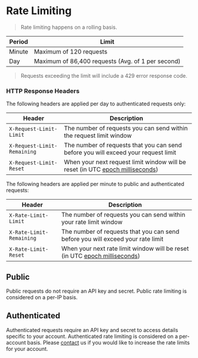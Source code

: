 # Rate Limiting

> Rate limiting happens on a rolling basis.

Period | Limit
---|---
Minute | Maximum of 120 requests 
Day | Maximum of 86,400 requests (Avg. of 1 per second)

> Requests exceeding the limit will include a 429 error response code.

### HTTP Response Headers

The following headers are applied per day to authenticated requests only:

Header | Description
---|---
`X-Request-Limit-Limit` | The number of requests you can send within the request limit window 
`X-Request-Limit-Remaining` | The number of requests that you can send before you will exceed your request limit 
`X-Request-Limit-Reset` | When your next request limit window will be reset (in UTC [epoch milliseconds](http://en.wikipedia.org/wiki/Unix_time))

The following headers are applied per minute to public and authenticated requests:

Header | Description
---|---
`X-Rate-Limit-Limit` | The number of requests you can send within your rate limit window 
`X-Rate-Limit-Remaining` | The number of requests that you can send before you will exceed your rate limit 
`X-Rate-Limit-Reset` | When your next rate limit window will be reset (in UTC [epoch milliseconds](http://en.wikipedia.org/wiki/Unix_time))

## Public

Public requests do not require an API key and secret.  Public rate limiting is considered on a per-IP basis.

## Authenticated

Authenticated requests require an API key and secret to access details specific to your account.  Authenticated rate limiting is considered on a per-account basis. Please [contact](mailto:api@buttercoin.com) us if you would like to increase the rate limits for your account.
